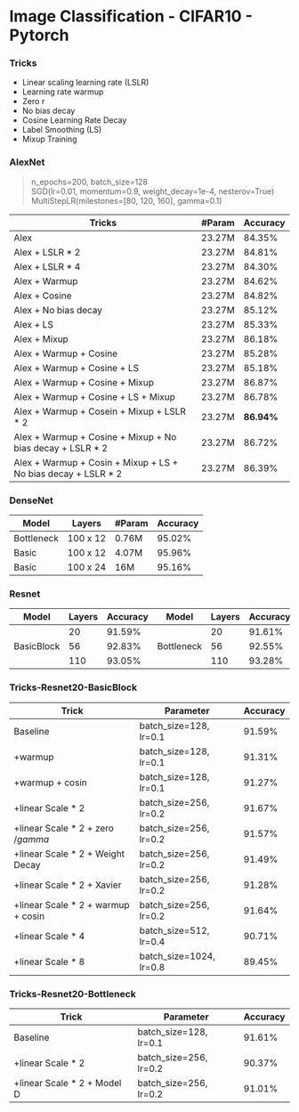 # Image Classification - CIFAR10 - Pytorch

### Tricks 
+ Linear scaling learning rate (LSLR)
+ Learning rate warmup
+ Zero r
+ No bias decay
+ Cosine Learning Rate Decay
+ Label Smoothing (LS)
+ Mixup Training


### AlexNet
> n_epochs=200, batch_size=128 <br>
> SGD(lr=0.01, momentum=0.9, weight_decay=1e-4, nesterov=True) <br>
> MultiStepLR(milestones=[80, 120, 160], gamma=0.1)

| Tricks | #Param | Accuracy |
| ----  | ----   | -------  |
| Alex  | 23.27M  | 84.35% |
|Alex + LSLR * 2 | 23.27M | 84.81% |
|Alex + LSLR * 4 | 23.27M | 84.30% |
|Alex + Warmup   | 23.27M | 84.62% |
|Alex + Cosine | 23.27M | 84.82% |
|Alex + No bias decay| 23.27M | 85.12% |
|Alex + LS | 23.27M | 85.33% |
|Alex + Mixup | 23.27M | 86.18% |
|Alex + Warmup + Cosine| 23.27M | 85.28% |
|Alex + Warmup + Cosine + LS | 23.27M | 85.18% |
|Alex + Warmup + Cosine + Mixup | 23.27M | 86.87% |
|Alex + Warmup + Cosine + LS + Mixup | 23.27M | 86.78%
|Alex + Warmup + Cosein + Mixup + LSLR * 2 | 23.27M | **86.94%** |
|Alex + Warmup + Cosine + Mixup + No bias decay + LSLR * 2 | 23.27M | 86.72% |
|Alex + Warmup + Cosin + Mixup + LS + No bias decay + LSLR * 2| 23.27M | 86.39%|

### DenseNet
| Model | Layers | #Param | Accuracy |
|  ----  | ----  | ---- | ---- |
|Bottleneck | 100 x 12  | 0.76M| 95.02% |
|Basic      | 100 x 12  | 4.07M| 95.96% |
|Basic      | 100 x 24  | 16M  | 95.16% |

### Resnet
| Model | Layers | Accuracy | Model | Layers | Accuracy |
|  ----  | ----  | ---- | ---- | ----| ---|
|           |20   | 91.59% |           |    20 |91.61%|
|BasicBlock |56   | 92.83% | Bottleneck|    56 |92.55%|
|           |110  | 93.05% |           |    110|93.28%|

### Tricks-Resnet20-BasicBlock
| Trick | Parameter | Accuracy|
|----   |----     |----|
|Baseline         | batch_size=128, lr=0.1  |91.59%|
|+warmup          | batch_size=128, lr=0.1  |91.31%|
|+warmup + cosin  | batch_size=128, lr=0.1  |91.27%|
|+linear Scale * 2| batch_size=256, lr=0.2  |91.67%|
|+linear Scale * 2 + zero $/gamma$|batch_size=256, lr=0.2|91.57%|
|+linear Scale * 2 + Weight Decay| batch_size=256, lr=0.2  |91.49%|
|+linear Scale * 2 + Xavier| batch_size=256, lr=0.2 | 91.28%|
|+linear Scale * 2 + warmup + cosin| batch_size=256, lr=0.2|91.64%|
|+linear Scale * 4| batch_size=512, lr=0.4  |90.71%|
|+linear Scale * 8| batch_size=1024, lr=0.8 |89.45%|


### Tricks-Resnet20-Bottleneck
| Trick | Parameter | Accuracy|
|----   |----     |----|
|Baseline         | batch_size=128, lr=0.1  |91.61%|
|+linear Scale * 2| batch_size=256, lr=0.2  |90.37%|
|+linear Scale * 2 + Model D| batch_size=256, lr=0.2 |91.01%|
